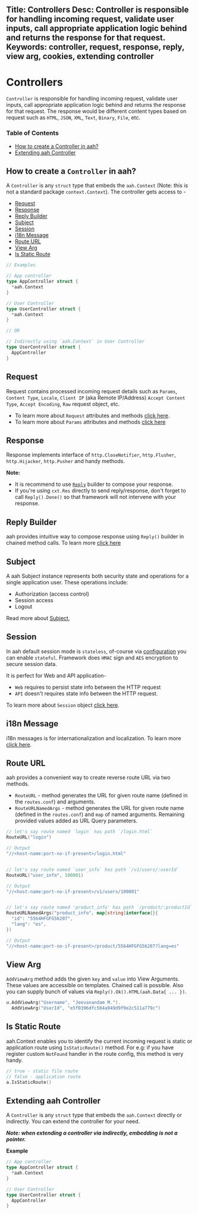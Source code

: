 Title: Controllers
Desc: Controller is responsible for handling incoming request, validate user inputs, call appropriate application logic behind and returns the response for that request.
Keywords: controller, request, response, reply, view arg, cookies, extending controller
---
# Controllers

`Controller` is responsible for handling incoming request, validate user inputs, call appropriate application logic behind and returns the response for that request. The response would be different content types based on request such as `HTML`, `JSON`, `XML`, `Text`, `Binary`, `File`, etc.

### Table of Contents

  * [How to create a Controller in aah?](#how-to-create-a-controller-in-aah)
  * [Extending aah Controller](#extending-aah-controller)

## How to create a `Controller` in aah?

A `Controller` is any `struct` type that embeds the `aah.Context` (Note: this is not a standard package `context.Context`). The controller gets access to -

  * [Request](#request)
  * [Response](#response)
  * [Reply Builder](#reply-builder)
  * [Subject](#subject)
  * [Session](#session)
  * [i18n Message](#i18n-message)
  * [Route URL](#route-url)
  * [View Arg](#view-arg)
  * [Is Static Route](#is-static-route)

```go
// Examples

// App controller
type AppController struct {
  *aah.Context
}

// User Controller
type UserController struct {
  *aah.Context
}

// OR

// Indirectly using `aah.Context` in User Controller
type UserController struct {
  AppController
}
```

## Request

Request contains processed incoming request details such as `Params`, `Content Type`, `Locale`, `Client IP` (aka Remote IP/Address) `Accept Content Type`, `Accept Encoding`, `Raw` request object, etc.

  * To learn more about `Request` attributes and methods [click here](request-and-response.html).
  * To learn more about `Params` attributes and methods [click here](https://godoc.org/aahframework.org/ahttp.v0#Params)

## Response

Response implements interface of `http.CloseNotifier`, `http.Flusher`, `http.Hijacker`, `http.Pusher` and handy methods.

**Note:**

  * It is recommend to use [`Reply`](reply.html) builder to compose your response.
  * If you're using `cxt.Res` directly to send reply/response, don't forget to call `Reply().Done()` so that framework will not intervene with your response.

## Reply Builder

aah provides intuitive way to compose response using `Reply()` builder in chained method calls. To learn more [click here](reply.html)

## Subject

A aah Subject instance represents both security state and operations for a single application user. These operations include:

  * Authorization (access control)
  * Session access
  * Logout

Read more about [Subject](security-subject.html),

## Session

In aah default session mode is `stateless`, of-course via [configuration](security-config.html#mode) you can enable `stateful`. Framework does `HMAC` sign and `AES` encryption to secure session data.

It is perfect for Web and API application-

  * `Web` requires to persist state info between the HTTP request
  * `API` doesn't requires state info between the HTTP request.

To learn more about `Session` object [click here](session.html).

## i18n Message

i18n messages is for internationalization and localization. To learn more [click here](i18n.html).

## Route URL

aah provides a convenient way to create reverse route URL via two methods.

  * `RouteURL` - method generates the URL for given route name (defined in the `routes.conf`) and arguments.
  * `RouteURLNamedArgs` - method generates the URL for given route name (defined in the `routes.conf`) and `map` of named arguments. Remaining provided values added as URL Query parameters.

```go
// let's say route named `login` has path `/login.html`
RouteURL("login")

// Output
"//<host-name:port-no-if-present>/login.html"


// let's say route named `user_info` has path `/v1/users/:userId`
RouteURL("user_info", 100001)

// Output
"//<host-name:port-no-if-present>/v1/users/100001"


// let's say route named 'product_info' has path `/product/:productId`
RouteURLNamedArgs("product_info", map[string]interface{}{
  "id": "5564HFGFG56207",
  "lang": "es",
})

// Output
"//<host-name:port-no-if-present>/product/5564HFGFG56207?lang=es"
```

## View Arg

`AddViewArg` method adds the given `key` and `value` into View Arguments. These values are accessible on templates. Chained call is possible. Also you can supply bunch of values via `Reply().Ok().HTML(aah.Data{ ... })`.

```go
u.AddViewArg("Username", "Jeevanandam M.").
  AddViewArg("UserId", "e5f0396dfc504a949d9f9e2c511a779c")
```

## Is Static Route

aah.Context enables you to identify the current incoming request is static or application route using `IsStaticRoute()` method. For e.g: if you have register custom `NotFound` handler in the route config, this method is very handy.

```go
// true - static file route
// false - application route
a.IsStaticRoute()
```

## Extending aah Controller

A `Controller` is any `struct` type that embeds the `aah.Context` directly or indirectly. You can extend the controller for your need.

***Note: when extending a controller via indirectly, embedding is not a pointer.***

**Example**
```go
// App controller
type AppController struct {
  *aah.Context
}

// User Controller
type UserController struct {
  AppController
}
```
